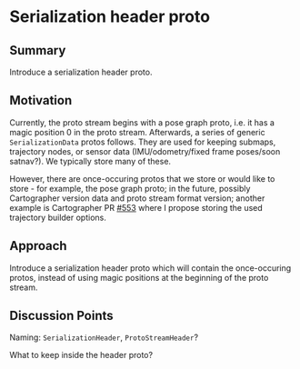# Serialization header proto

## Summary
[summary]: #summary

Introduce a serialization header proto.

## Motivation
[motivation]: #motivation

Currently, the proto stream begins with a pose graph proto, i.e. it has a magic position 0 in the proto stream.
Afterwards, a series of generic `SerializationData` protos follows.
They are used for keeping submaps, trajectory nodes, or sensor data (IMU/odometry/fixed frame poses/soon satnav?).
We typically store many of these.

However, there are once-occuring protos that we store or would like to store - for example, the pose graph proto; in the future, possibly Cartographer version data and proto stream format version; another example is Cartographer PR [#553](https://github.com/googlecartographer/cartographer/pull/553) where I propose storing the used trajectory builder options.

## Approach
[approach]: #approach

Introduce a serialization header proto which will contain the once-occuring protos, instead of using magic positions at the beginning of the proto stream.

## Discussion Points
[discussion]: #discussion

Naming: `SerializationHeader`, `ProtoStreamHeader`?

What to keep inside the header proto?
